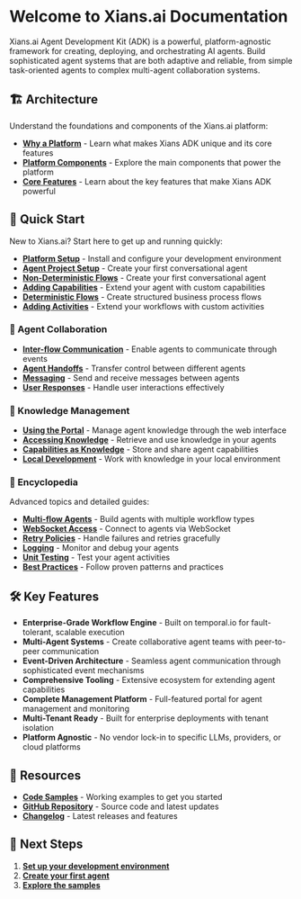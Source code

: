 # Welcome to Xians.ai Documentation

Xians.ai Agent Development Kit (ADK) is a powerful, platform-agnostic framework for creating, deploying, and orchestrating AI agents. Build sophisticated agent systems that are both adaptive and reliable, from simple task-oriented agents to complex multi-agent collaboration systems.

## 🏗️ Architecture

Understand the foundations and components of the Xians.ai platform:

- **[Why a Platform](0-architecture/1-why-xians-platform.md)** - Learn what makes Xians ADK unique and its core features
- **[Platform Components](0-architecture/2-platform-components.md)** - Explore the main components that power the platform
- **[Core Features](0-architecture/3-xians-core-features.md)** - Learn about the key features that make Xians ADK powerful

## 🚀 Quick Start

New to Xians.ai? Start here to get up and running quickly:

- **[Platform Setup](1-getting-started/0-platform-setup.md)** - Install and configure your development environment
- **[Agent Project Setup](1-getting-started/1-agent-project-setting-up.md)** - Create your first conversational agent
- **[Non-Deterministic Flows](1-getting-started/2-first-agent.md)** - Create your first conversational agent
- **[Adding Capabilities](1-getting-started/3-adding-capabilities.md)** - Extend your agent with custom capabilities
- **[Deterministic Flows](1-getting-started/4-new-business-process.md)** - Create structured business process flows
- **[Adding Activities](1-getting-started/5-adding-activities.md)** - Extend your workflows with custom activities

### 🔄 Agent Collaboration

- **[Inter-flow Communication](2-agent-collaboration/1-events.md)** - Enable agents to communicate through events
- **[Agent Handoffs](2-agent-collaboration/3-handoffs.md)** - Transfer control between different agents
- **[Messaging](2-agent-collaboration/2-messaging.md)** - Send and receive messages between agents
- **[User Responses](2-agent-collaboration/4-responding.md)** - Handle user interactions effectively

### 🧠 Knowledge Management

- **[Using the Portal](3-knowledge/1-using-portal.md)** - Manage agent knowledge through the web interface
- **[Accessing Knowledge](3-knowledge/2-accessing-knowledge.md)** - Retrieve and use knowledge in your agents
- **[Capabilities as Knowledge](3-knowledge/3-capabilities.md)** - Store and share agent capabilities
- **[Local Development](3-knowledge/3-local-dev.md)** - Work with knowledge in your local environment

### 📖 Encyclopedia

Advanced topics and detailed guides:

- **[Multi-flow Agents](n-encyclopedia/multi-flow-agents.md)** - Build agents with multiple workflow types
- **[WebSocket Access](n-encyclopedia/access-agents-via-websocket.md)** - Connect to agents via WebSocket
- **[Retry Policies](n-encyclopedia/retry-policy.md)** - Handle failures and retries gracefully
- **[Logging](n-encyclopedia/logging.md)** - Monitor and debug your agents
- **[Unit Testing](n-encyclopedia/unit-testing-activities.md)** - Test your agent activities
- **[Best Practices](n-encyclopedia/wf-best-practices.md)** - Follow proven patterns and practices

## 🛠️ Key Features

- **Enterprise-Grade Workflow Engine** - Built on temporal.io for fault-tolerant, scalable execution
- **Multi-Agent Systems** - Create collaborative agent teams with peer-to-peer communication
- **Event-Driven Architecture** - Seamless agent communication through sophisticated event mechanisms
- **Comprehensive Tooling** - Extensive ecosystem for extending agent capabilities
- **Complete Management Platform** - Full-featured portal for agent management and monitoring
- **Multi-Tenant Ready** - Built for enterprise deployments with tenant isolation
- **Platform Agnostic** - No vendor lock-in to specific LLMs, providers, or cloud platforms

## 🔗 Resources

- **[Code Samples](https://github.com/XiansAiPlatform/XiansAi.PublicDocs/tree/main/samples)** - Working examples to get you started
- **[GitHub Repository](https://github.com/XiansAiPlatform)** - Source code and latest updates
- **[Changelog](https://github.com/XiansAiPlatform/XiansAi.Lib/releases)** - Latest releases and features

## 🎯 Next Steps

1. **[Set up your development environment](1-getting-started/0-platform-setup.md)**
2. **[Create your first agent](1-getting-started/1-agent-project-setting-up.md)**
3. **[Explore the samples](https://github.com/XiansAiPlatform/XiansAi.PublicDocs/tree/main/samples)**

